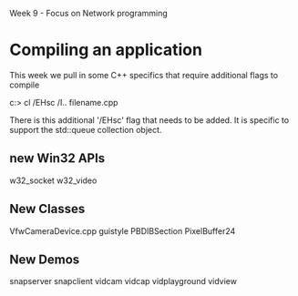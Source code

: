 Week 9 - Focus on Network programming

Compiling an application
========================

This week we pull in some C++ specifics that require additional flags to compile

c:> cl /EHsc /I.. filename.cpp

There is this additional '/EHsc' flag that needs to be added.  It is specific to 
support the std::queue collection object.

new Win32 APIs
--------------
w32_socket
w32_video

New Classes
-----------
VfwCameraDevice.cpp
guistyle
PBDIBSection
PixelBuffer24

New Demos
---------
snapserver
snapclient
vidcam
vidcap
vidplayground
vidview
